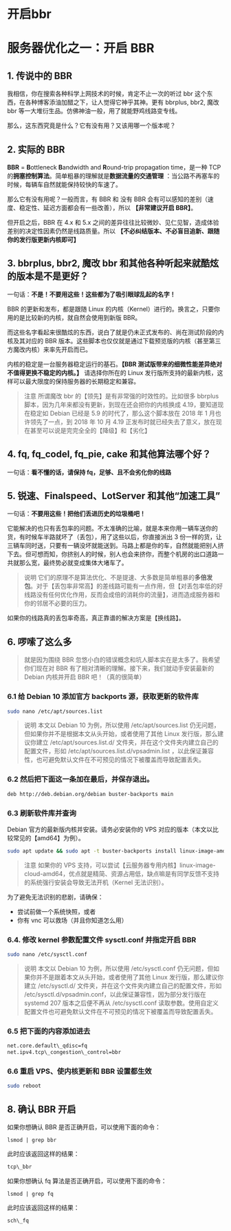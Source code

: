 # 开启bbr

# 服务器优化之一：开启 BBR
## 1. 传说中的 BBR

我相信，你在搜索各种科学上网技术的时候，肯定不止一次的听过 bbr 这个东西，在各种博客添油加醋之下，让人觉得它神乎其神。更有 bbrplus, bbr2, 魔改 bbr 等一大堆衍生品。仿佛神油一般，用了就能野鸡线路变专线。

那么，这东西究竟是什么？它有没有用？又该用哪一个版本呢？

## 2. 实际的 BBR

**BBR** = **B**ottleneck **B**andwidth and **R**ound-trip propagation time，是一种 TCP 的**拥塞控制算法**。简单粗暴的理解就是**数据流量的交通管理** ：当公路不再塞车的时候，每辆车自然就能保持较快的车速了。

那么它有没有用呢？一般而言，有 BBR 和 没有 BBR 会有可以感知的差别（速度、稳定性、延迟方面都会有一些改善），所以 **【非常建议开启 BBR】**。

但开启之后，BBR 在 4.x 和 5.x 之间的差异往往比较微妙、见仁见智，造成体验差别的决定性因素仍然是线路质量。所以 **【不必纠结版本、不必盲目追新、跟随你的发行版更新内核即可】**

## 3. bbrplus, bbr2, 魔改 bbr 和其他各种听起来就酷炫的版本是不是更好？

一句话：**不是！不要用这些！这些都为了吸引眼球乱起的名字！**

BBR 的更新和发布，都是跟随 Linux 的内核（Kernel）进行的。换言之，只要你用的是比较新的内核，就自然会使用到新版 BBR。

而这些名字看起来很酷炫的东西，说白了就是仍未正式发布的、尚在测试阶段的内核及其对应的 BBR 版本。这些脚本也仅仅就是通过下载预览版的内核（甚至第三方魔改内核）来率先开启而已。

内核的稳定是一台服务器稳定运行的基石。**【BBR 测试版带来的细微性能差异绝对不值得更换不稳定的内核。】** 请选择你所在的 Linux 发行版所支持的最新内核，这样可以最大限度的保持服务器的长期稳定和兼容。

> 注意
> 所谓魔改 bbr 的【领先】是有非常强的时效性的。比如很多 bbrplus 脚本，因为几年来都没有更新，到现在还会把你的内核换成 4.19，要知道现在稳定如 Debian 已经是 5.9 的时代了，那么这个脚本放在 2018 年 1 月也许领先了一点，到 2018 年 10 月 4.19 正发布时就已经失去了意义，放在现在甚至可以说是完完全全的【降级】和【劣化】

## 4. fq, fq_codel, fq_pie, cake 和其他算法哪个好？

一句话：**看不懂的话，请保持 fq，足够、且不会劣化你的线路**

## 5. 锐速、Finalspeed、LotServer 和其他“加速工具”

一句话：**不要用这些！把他们丢进历史的垃圾桶吧！**

它能解决的也只有丢包率的问题。不太准确的比喻，就是本来你用一辆车送你的货，有时候车半路就坏了（丢包），用了这些以后，你直接派出 3 份一样的货，让三辆车同时送，只要有一辆没坏就能送到。马路上都是你的车，自然就能把别人挤下去。但可想而知，你挤别人的时候，别人也会来挤你，而整个机房的出口道路一共就那么宽，最终势必就变成集体大堵车了。

> 说明
> 它们的原理不是算法优化、不是提速、大多数是简单粗暴的**多倍发包**。对于【丢包率非常高】的差线路可能有一点作用，但【对丢包率低的好线路没有任何优化作用，反而会成倍的消耗你的流量】，进而造成服务器和你的邻居不必要的压力。

如果你的线路真的丢包率奇高，真正靠谱的解决方案是【换线路】。

## 6. 啰嗦了这么多
>就是因为围绕 BBR 忽悠小白的错误概念和坑人脚本实在是太多了。我希望你们现在对 BBR 有了相对清晰的理解。接下来，我们就动手安装最新的 Debian 内核并开启 BBR 吧！（真的很简单）

### 6.1 给 Debian 10 添加官方 backports 源，获取更新的软件库

```bash
sudo nano /etc/apt/sources.list
```

> 说明
> 本文以 Debian 10 为例，所以使用 /etc/apt/sources.list 仍无问题，但如果你并不是根据本文从头开始，或者使用了其他 Linux 发行版，那么建议你建立 /etc/apt/sources.list.d/ 文件夹，并在这个文件夹内建立自己的配置文件，形如 /etc/apt/sources.list.d/vpsadmin.list ，以此保证兼容性，也可避免默认文件在不可预见的情况下被覆盖而导致配置丢失。

### 6.2 然后把下面这一条加在最后，并保存退出。

```bash
deb http://deb.debian.org/debian buster-backports main
```

### 6.3 刷新软件库并查询

 Debian 官方的最新版内核并安装。请务必安装你的 VPS 对应的版本（本文以比较常见的【amd64】为例）。

```bash
sudo apt update && sudo apt -t buster-backports install linux-image-amd64
```

> 注意
> 如果你的 VPS 支持，可以尝试【云服务器专用内核】linux-image-cloud-amd64，优点就是精简、资源占用低，缺点嘛是有同学反馈不支持的系统强行安装会导致无法开机（Kernel 无法识别）。

为了避免无法识别的悲剧，请确保：

- 尝试前做一个系统快照，或者
- 你有 vnc 可以救场（并且你知道怎么用）

### 6.4. 修改 kernel 参数配置文件 sysctl.conf 并指定开启 BBR

```bash
sudo nano /etc/sysctl.conf
```

> 说明
> 本文以 Debian 10 为例，所以使用 /etc/sysctl.conf 仍无问题，但如果你并不是跟着本文从头开始，或者使用了其他 Linux 发行版，那么建议你建立 /etc/sysctl.d/ 文件夹，并在这个文件夹内建立自己的配置文件，形如 /etc/sysctl.d/vpsadmin.conf，以此保证兼容性，因为部分发行版在 systemd 207 版本之后便不再从 /etc/sysctl.conf 读取参数。使用自定义配置文件也可避免默认文件在不可预见的情况下被覆盖而导致配置丢失。

### 6.5 把下面的内容添加进去

```bash
net.core.default\_qdisc=fq
net.ipv4.tcp\_congestion\_control=bbr
```

### 6.6 重启 VPS、使内核更新和 BBR 设置都生效

```bash
sudo reboot
```


## 8. 确认 BBR 开启

如果你想确认 BBR 是否正确开启，可以使用下面的命令：

`lsmod | grep bbr`

此时应该返回这样的结果：

```bash
tcp\_bbr
```

如果你想确认 fq 算法是否正确开启，可以使用下面的命令：

`lsmod | grep fq`

此时应该返回这样的结果：

```bash
sch\_fq
```


